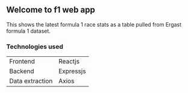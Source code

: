 ## Welcome to f1 web app

This shows the latest formula 1 race stats as a table pulled from Ergast formula 1 dataset.

### Technologies used

|        |    |
|-----------------|-----------|
| Frontend        | Reactjs   |
| Backend         | Expressjs |
| Data extraction | Axios     |
